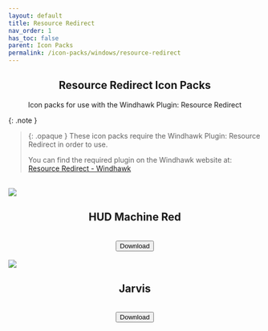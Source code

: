 ```yaml
---
layout: default
title: Resource Redirect
nav_order: 1
has_toc: false
parent: Icon Packs
permalink: /icon-packs/windows/resource-redirect
---
```


<div class="card">
<div class="container">
<h2 class="text-small" style="text-align:center">Resource Redirect Icon Packs</h2>
<p class="text-small" style="text-align:center">Icon packs for use with the Windhawk Plugin: Resource Redirect</p>
</div>
</div>

{: .note }
> {: .opaque }
> These icon packs require the Windhawk Plugin: Resource Redirect in order to use.
>
> You can find the required plugin on the Windhawk website at: <a href="https://windhawk.net/mods/icon-resource-redirect" target="_blank">Resource Redirect - Windhawk</a>

<br />
<div class="gallery">
<div class="card">
<div class="responsive">
<img src="https://the-back-room.info/assets/images/icons/resource redirect/HUD-MACHINE-RED-ICONS.jpg" />
</div>
<div class="w3-container">
<h2 class="text-small" style="text-align:center">HUD Machine Red</h2>
</div>
<br />
<span class="fs-3">
<div align="center" class="text-small">
<a href="https://github.com/The-Back-Room/HUD-Machine-Icon-Packs-for-Resource-Redirect/archive/refs/heads/main.zip" target="_blank">
<button type="button" name="button" class="btn">Download</button>
</a>
</div>
</span>
<br />
</div>
<div class="card">
<div class="responsive">
<img src="https://the-back-room.info/assets/images/icons/resource redirect/JARVIS-ICONS.png" />
</div>
<div class="w3-container">
<h2 class="text-small" style="text-align:center">Jarvis</h2>
</div>
<br />
<span class="fs-3">
<div align="center" class="text-small">
<a href="https://github.com/The-Back-Room/Jarvis-Icon-Pack-for-Resource-Redirect/archive/refs/heads/main.zip" target="_blank">
<button type="button" name="button" class="btn">Download</button>
</a>
</div>
</span>
<br />
</div>
</div>